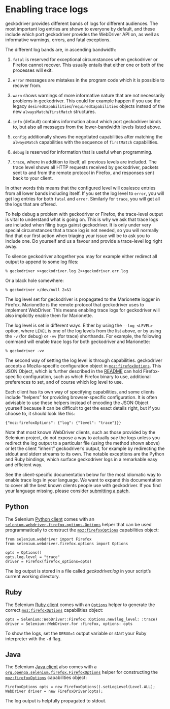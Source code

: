 Enabling trace logs
===================

geckodriver provides different bands of logs for different audiences.
The most important log entries are shown to everyone by default,
and these include which port geckodriver provides the WebDriver
API on, as well as informative warnings, errors, and fatal exceptions.

The different log bands are, in ascending bandwidth:

1. `fatal` is reserved for exceptional circumstances when geckodriver
   or Firefox cannot recover.  This usually entails that either
   one or both of the processes will exit.

2. `error` messages are mistakes in the program code which it is
   possible to recover from.

3. `warn` shows warnings of more informative nature that are not
   necessarily problems in geckodriver.  This could for example happen
   if you use the legacy `desiredCapabilities`/`requiredCapabilities`
   objects instead of the new `alwaysMatch`/`firstMatch` structures.

4. `info` (default) contains information about which port geckodriver
   binds to, but also all messages from the lower-bandwidth levels
   listed above.

5. `config` additionally shows the negotiated capabilities after
   matching the `alwaysMatch` capabilities with the sequence of
   `firstMatch` capabilities.

6. `debug` is reserved for information that is useful when programming.

7. `trace`, where in addition to itself, all previous levels
   are included.  The trace level shows all HTTP requests received
   by geckodriver, packets sent to and from the remote protocol in
   Firefox, and responses sent back to your client.

In other words this means that the configured level will coalesce
entries from all lower bands including itself.  If you set the log
level to `error`, you will get log entries for both `fatal` and `error`.
Similarly for `trace`, you will get all the logs that are offered.

To help debug a problem with geckodriver or Firefox, the trace-level
output is vital to understand what is going on.  This is why we ask
that trace logs are included when filing bugs gainst geckodriver.
It is only under very special circumstances that a trace log is
not needed, so you will normally find that our first action when
triaging your issue will be to ask you to include one.  Do yourself
and us a favour and provide a trace-level log right away.

To silence geckodriver altogether you may for example either redirect
all output to append to some log files:

	% geckodriver >>geckodriver.log 2>>geckodriver.err.log

Or a black hole somewhere:

	% geckodriver >/dev/null 2>&1

The log level set for geckodriver is propagated to the Marionette
logger in Firefox.  Marionette is the remote protocol that geckodriver
uses to implement WebDriver.  This means enabling trace logs for
geckodriver will also implicitly enable them for Marionette.

The log level is set in different ways.  Either by using the
`--log <LEVEL>` option, where `LEVEL` is one of the log levels
from the list above, or by using the `-v` (for debug) or `-vv`
(for trace) shorthands.  For example, the following command will
enable trace logs for both geckodriver and Marionette:

	% geckodriver -vv

The second way of setting the log level is through capabilities.
geckodriver accepts a Mozila-specific configuration object
in [`moz:firefoxOptions`].  This JSON Object, which is further
described in the [README] can hold Firefox-specific configuration,
such as which Firefox binary to use, additional preferences to set,
and of course which log level to use.

[`moz:firefoxOptions`]: ../README.md#firefox-capabilities
[README]: ../README.md

Each client has its own way of specifying capabilities, and some clients
include “helpers” for providing browser-specific configuration.
It is often advisable to use these helpers instead of encoding the
JSON Object yourself because it can be difficult to get the exact
details right, but if you choose to, it should look like this:

	{"moz:firefoxOptions": {"log": {"level": "trace"}}}

Note that most known WebDriver clients, such as those provided by
the Selenium project, do not expose a way to actually _see_ the logs
unless you redirect the log output to a particular file (using the
method shown above) or let the client “inherit” geckodriver’s
output, for example by redirecting the stdout and stderr streams to
its own.  The notable exceptions are the Python and Ruby bindings,
which surface geckodriver logs in a remarkable easy and efficient way.

See the client-specific documentation below for the most idiomatic
way to enable trace logs in your language.  We want to expand this
documentation to cover all the best known clients people use with
geckodriver.  If you find your language missing, please consider
[submitting a patch].

[submitting a patch]: ../CONTRIBUTING.md


Python
------

The Selenium [Python client] comes with an
[`selenium.webdriver.firefox.options.Options`] helper that can
be used programmatically to construct the [`moz:firefoxOptions`]
capabilities object:

	from selenium.webdriver import Firefox
	from selenium.webdriver.firefox.options import Options

	opts = Options()
	opts.log.level = "trace"
	driver = Firefox(firefox_options=opts)

The log output is stored in a file called _geckodriver.log_ in your
script’s current working directory.

[Python client]: https://selenium-python.readthedocs.io/
[`selenium.webdriver.firefox.options.Options`]: https://github.com/SeleniumHQ/selenium/blob/master/py/selenium/webdriver/firefox/options.py


Ruby
----

The Selenium [Ruby client] comes with an [`Options`] helper to
generate the correct [`moz:firefoxOptions`] capabilities object:

	opts = Selenium::WebDriver::Firefox::Options.new(log_level: :trace)
	driver = Selenium::WebDriver.for :firefox, options: opts

To show the logs, set the `DEBUG=1` output variable or start your
Ruby interpreter with the `-d` flag.

[Ruby client]: http://seleniumhq.github.io/selenium/docs/api/rb/
[`Options`]: http://seleniumhq.github.io/selenium/docs/api/rb/Selenium/WebDriver/Firefox/Options.html


Java
----

The Selenium [Java client] also comes with
a [`org.openqa.selenium.firefox.FirefoxOptions`] helper for
constructing the [`moz:firefoxOptions`] capabilities object:

	FirefoxOptions opts = new FirefoxOptions().setLogLevel(Level.ALL);
	WebDriver driver = new FirefoxDriver(opts);

The log output is helpfully propagated to stdout.

[Java client]: https://seleniumhq.github.io/selenium/docs/api/java/
[`org.openqa.selenium.firefox.FirefoxOptions`]: https://seleniumhq.github.io/selenium/docs/api/java/org/openqa/selenium/firefox/FirefoxOptions.html

